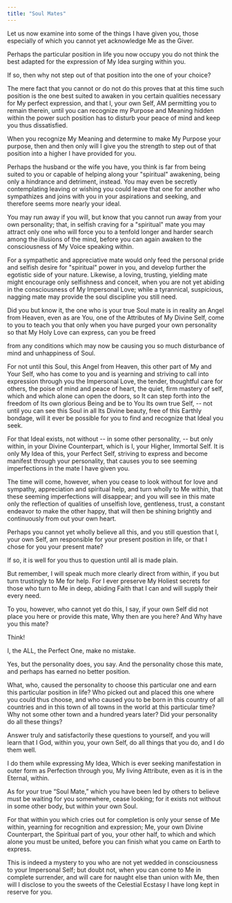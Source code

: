 ```yaml
---
title: "Soul Mates"
---
```


Let us now examine into some of the things I have given you, those
especially of which you cannot yet acknowledge Me as the Giver.

Perhaps the particular position in life you now occupy you do not
think the best adapted for the expression of My Idea surging within
you.

If so, then why not step out of that position into the one of your
choice?

The mere fact that you cannot or do not do this proves that at this
time such position is the one best suited to awaken in you certain
qualities necessary for My perfect expression, and that I, your own
Self, AM permitting you to remain therein, until you can recognize my
Purpose and Meaning hidden within the power such position has to
disturb your peace of mind and keep you thus dissatisfied.

When you recognize My Meaning and determine to make My Purpose your
purpose, then and then only will I give you the strength to step out
of that position into a higher I have provided for you.

Perhaps the husband or the wife you have, you think is far from being
suited to you or capable of helping along your "spiritual" awakening,
being only a hindrance and detriment, instead. You may even be
secretly contemplating leaving or wishing you could leave that one for
another who sympathizes and joins with you in your aspirations and
seeking, and therefore seems more nearly your ideal.

You may run away if you will, but know that you cannot run away from
your own personality; that, in selfish craving for a "spiritual" mate
you may attract only one who will force you to a tenfold longer and
harder search among the illusions of the mind, before you can again
awaken to the consciousness of My Voice speaking within.

For a sympathetic and appreciative mate would only feed the personal
pride and selfish desire for "spiritual" power in you, and develop
further the egotistic side of your nature. Likewise, a loving, trusting,
yielding mate might encourage only selfishness and conceit, when you are
not yet abiding in the consciousness of My Impersonal Love; while a
tyrannical, suspicious, nagging mate may provide the soul discipline you
still need.

Did you but know it, the one who is your true Soul mate is in reality an
Angel from Heaven, even as are You, one of the Attributes of My Divine
Self, come to you to teach you that only when you have purged your own
personality so that My Holy Love can express, can you be freed

from any conditions which may now be causing you so much disturbance
of mind and unhappiness of Soul.

For not until this Soul, this Angel from Heaven, this other part of My
and Your Self, who has come to you and is yearning and striving to
call into expression through you the Impersonal Love, the tender,
thoughtful care for others, the poise of mind and peace of heart, the
quiet, firm mastery of self, which and which alone can open the doors,
so It can step forth into the freedom of Its own glorious Being and be
to You Its own true Self, -- not until you can see this Soul in all
Its Divine beauty, free of this Earthly bondage, will it ever be
possible for you to find and recognize that Ideal you seek.

For that Ideal exists, not without -- in some other personality, -- but
only within, in your Divine Counterpart, which is I, your Higher,
Immortal Self. It is only My Idea of this, your Perfect Self, striving
to express and become manifest through your personality, that causes you
to see seeming imperfections in the mate I have given you.

The time will come, however, when you cease to look without for love
and sympathy, appreciation and spiritual help, and turn wholly to Me
within, that these seeming imperfections will disappear; and you will
see in this mate only the reflection of qualities of unselfish love,
gentleness, trust, a constant endeavor to make the other happy, that
will then be shining brightly and continuously from out your own
heart.

Perhaps you cannot yet wholly believe all this, and you still question
that I, your own Self, am responsible for your present position in
life, or that I chose for you your present mate?

If so, it is well for you thus to question until all is made plain.

But remember, I will speak much more clearly direct from within, if
you but turn trustingly to Me for help. For I ever preserve My Holiest
secrets for those who turn to Me in deep, abiding Faith that I can and
will supply their every need.

To you, however, who cannot yet do this, I say, if your own Self did
not place you here or provide this mate, Why then are you here? And
Why have you this mate?

Think!

I, the ALL, the Perfect One, make no mistake.

Yes, but the personality does, you say. And the personality chose this
mate, and perhaps has earned no better position.

What, who, caused the personality to choose this particular one and earn
this particular position in life? Who picked out and placed this one
where you could thus choose, and who caused you to be born in this
country of all countries and in this town of all towns in the world at
this particular time? Why not some other town and a hundred years later?
Did your personality do all these things?

Answer truly and satisfactorily these questions to yourself, and you
will learn that I God, within you, your own Self, do all things that
you do, and I do them well.

I do them while expressing My Idea, Which is ever seeking
manifestation in outer form as Perfection through you, My living
Attribute, even as it is in the Eternal, within.

As for your true &ldquo;Soul Mate,&rdquo; which you have been led by others to
believe must be waiting for you somewhere, cease looking; for it
exists not without in some other body, but within your own Soul.

For that within you which cries out for completion is only your sense
of Me within, yearning for recognition and expression; Me, your own
Divine Counterpart, the Spiritual part of you, your other half, to
which and which alone you must be united, before you can finish what
you came on Earth to express.

This is indeed a mystery to you who are not yet wedded in
consciousness to your Impersonal Self; but doubt not, when you can
come to Me in complete surrender, and will care for naught else than
union with Me, then will I disclose to you the sweets of the Celestial
Ecstasy I have long kept in reserve for you.

